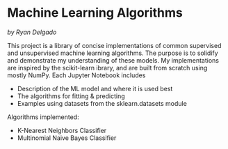 # Machine Learning Algorithms
*by Ryan Delgado*

This project is a library of concise implementations of common supervised and unsupervised machine learning algorithms. The
purpose is to solidify and demonstrate my understanding of these models. My implementations are inspired by the scikit-learn
ibrary, and are built from scratch using mostly NumPy. Each Jupyter Notebook includes
* Description of the ML model and where it is used best
* The algorithms for fitting & predicting
* Examples using datasets from the sklearn.datasets module

Algorithms implemented:
* K-Nearest Neighbors Classifier
* Multinomial Naive Bayes Classifier